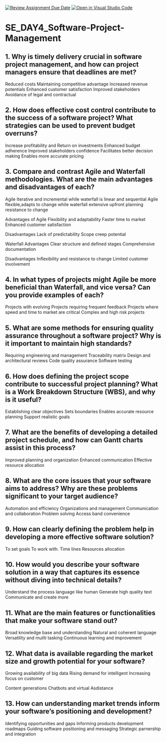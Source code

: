 [![Review Assignment Due Date](https://classroom.github.com/assets/deadline-readme-button-22041afd0340ce965d47ae6ef1cefeee28c7c493a6346c4f15d667ab976d596c.svg)](https://classroom.github.com/a/9pw6JKcu)
[![Open in Visual Studio Code](https://classroom.github.com/assets/open-in-vscode-2e0aaae1b6195c2367325f4f02e2d04e9abb55f0b24a779b69b11b9e10269abc.svg)](https://classroom.github.com/online_ide?assignment_repo_id=18944263&assignment_repo_type=AssignmentRepo)
# SE_DAY4_Software-Project-Management
## 1. Why is timely delivery crucial in software project management, and how can project managers ensure that deadlines are met?

Reduced costs 
Maintaining  competitive advantage
Increased revenue potentials 
Enhanced customer satisfaction 
Improved stakeholders 
Avoidance of legal and contractual 

## 2. How does effective cost control contribute to the success of a software project? What strategies can be used to prevent budget overruns?
Increase  profitability and Return on investments
Enhanced budget adherence 
Improved stakeholders confidence 
Facilitates better decision making 
Enables more accurate pricing 

## 3. Compare and contrast Agile and Waterfall methodologies. What are the main advantages and disadvantages of each?
Agile
Iterative and incremental while waterfall is linear and sequential 
Agile flexible,adapts to change while waterfall extensive upfront planning resistance  to change 

Advantages of Agile 
Flexibility and adaptability
Faster time to market 
Enhanced  customer satisfaction

Disadvantages
Lack of predictability 
Scope creep potential 

Waterfall 
Advantages
Clear  structure and defined stages 
Comprehensive documentation

Disadvantages
Inflexibility and resistance to change 
Limited  customer involvement 


## 4. In what types of projects might Agile be more beneficial than Waterfall, and vice versa? Can you provide examples of each?
Projects with evolving 
Projects requiring frequent feedback
Projects where speed and time to market are critical 
Complex and high risk projects 
## 5. What are some methods for ensuring quality assurance throughout a software project? Why is it important to maintain high standards?
Requiring engineering and management
Traceability matrix 
Design and architectural reviews 
Code quality assurance 
Software testing 
## 6. How does defining the project scope contribute to successful project planning? What is a Work Breakdown Structure (WBS), and why is it useful?
Establishing clear objectives 
Sets boundaries
Enables accurate resource planning 
Support realistic goals 
## 7. What are the benefits of developing a detailed project schedule, and how can Gantt charts assist in this process?
Improved planning and organization
Enhanced communication
Effective resource allocation 
## 8. What are the core issues that your software aims to address? Why are these problems significant to your target audience?
Automation and efficiency 
Organizations and management
Communication and collaboration
Problem solving 
Access band convenience 
## 9. How can clearly defining the problem help in developing a more effective software solution?
To set goals 
To work with. Time lines 
Resources allocation 
## 10. How would you describe your software solution in a way that captures its essence without diving into technical details?
Understand the process language like human 
Generate high quality text 
Communicate and create more 
## 11. What are the main features or functionalities that make your software stand out?
Broad knowledge base and understanding
Natural and coherent language 
Versatility  and muilti tasking 
Continuous learning and improvement 
## 12. What data is available regarding the market size and growth potential for your software?
Growing availability of big data 
Rising demand for intelligent
Increasing focus on customer 

Content  generations 
Chatbots and virtual Asdistance 
## 13. How can understanding market trends inform your software’s positioning and development?
Identifying opportunities and gaps 
Informing products  development roadmaps 
Guiding software  positioning and messaging 
Strategic parnership and  integration 

